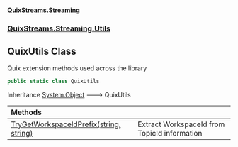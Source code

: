 #### [QuixStreams.Streaming](index.md 'index')
### [QuixStreams.Streaming.Utils](QuixStreams.Streaming.Utils.md 'QuixStreams.Streaming.Utils')

## QuixUtils Class

Quix extension methods used across the library

```csharp
public static class QuixUtils
```

Inheritance [System.Object](https://docs.microsoft.com/en-us/dotnet/api/System.Object 'System.Object') &#129106; QuixUtils

| Methods | |
| :--- | :--- |
| [TryGetWorkspaceIdPrefix(string, string)](QuixUtils.TryGetWorkspaceIdPrefix(string,string).md 'QuixStreams.Streaming.Utils.QuixUtils.TryGetWorkspaceIdPrefix(string, string)') | Extract WorkspaceId from TopicId information |
